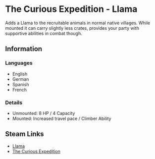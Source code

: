 # The Curious Expedition - Llama

Adds a Llama to the recruitable animals in normal native villages. While mounted it can carry slightly less crates, provides your party with supportive abilities in combat though.

## Information
### Languages
- English
- German
- Spanish 
- French

### Details
- Unmounted: 8 HP / 4 Capacity 
- Mounted: Increased travel pace / Climber Ability

## Steam Links
- [Llama](https://steamcommunity.com/sharedfiles/filedetails/?id=1238556618)
- [The Curious Expedition](https://store.steampowered.com/app/358130/The_Curious_Expedition/)
